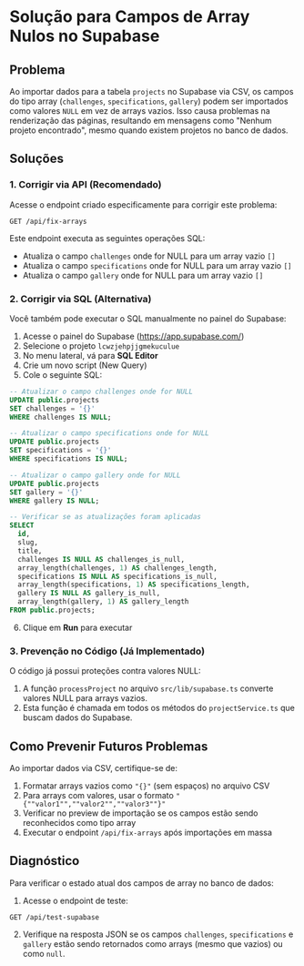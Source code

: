 # Solução para Campos de Array Nulos no Supabase

## Problema

Ao importar dados para a tabela `projects` no Supabase via CSV, os campos do tipo array (`challenges`, `specifications`, `gallery`) podem ser importados como valores `NULL` em vez de arrays vazios. Isso causa problemas na renderização das páginas, resultando em mensagens como "Nenhum projeto encontrado", mesmo quando existem projetos no banco de dados.

## Soluções

### 1. Corrigir via API (Recomendado)

Acesse o endpoint criado especificamente para corrigir este problema:

```
GET /api/fix-arrays
```

Este endpoint executa as seguintes operações SQL:
- Atualiza o campo `challenges` onde for NULL para um array vazio `[]`
- Atualiza o campo `specifications` onde for NULL para um array vazio `[]` 
- Atualiza o campo `gallery` onde for NULL para um array vazio `[]`

### 2. Corrigir via SQL (Alternativa)

Você também pode executar o SQL manualmente no painel do Supabase:

1. Acesse o painel do Supabase (https://app.supabase.com/)
2. Selecione o projeto `lcwzjehpjjgmekuculue`
3. No menu lateral, vá para **SQL Editor**
4. Crie um novo script (New Query)
5. Cole o seguinte SQL:

```sql
-- Atualizar o campo challenges onde for NULL
UPDATE public.projects 
SET challenges = '{}' 
WHERE challenges IS NULL;

-- Atualizar o campo specifications onde for NULL
UPDATE public.projects 
SET specifications = '{}' 
WHERE specifications IS NULL;

-- Atualizar o campo gallery onde for NULL
UPDATE public.projects 
SET gallery = '{}' 
WHERE gallery IS NULL;

-- Verificar se as atualizações foram aplicadas
SELECT 
  id, 
  slug, 
  title, 
  challenges IS NULL AS challenges_is_null, 
  array_length(challenges, 1) AS challenges_length,
  specifications IS NULL AS specifications_is_null, 
  array_length(specifications, 1) AS specifications_length,
  gallery IS NULL AS gallery_is_null, 
  array_length(gallery, 1) AS gallery_length
FROM public.projects;
```

6. Clique em **Run** para executar

### 3. Prevenção no Código (Já Implementado)

O código já possui proteções contra valores NULL:

1. A função `processProject` no arquivo `src/lib/supabase.ts` converte valores NULL para arrays vazios.
2. Esta função é chamada em todos os métodos do `projectService.ts` que buscam dados do Supabase.

## Como Prevenir Futuros Problemas

Ao importar dados via CSV, certifique-se de:

1. Formatar arrays vazios como `"{}"` (sem espaços) no arquivo CSV
2. Para arrays com valores, usar o formato `"{""valor1"",""valor2"",""valor3""}"` 
3. Verificar no preview de importação se os campos estão sendo reconhecidos como tipo array
4. Executar o endpoint `/api/fix-arrays` após importações em massa

## Diagnóstico

Para verificar o estado atual dos campos de array no banco de dados:

1. Acesse o endpoint de teste:

```
GET /api/test-supabase
```

2. Verifique na resposta JSON se os campos `challenges`, `specifications` e `gallery` estão sendo retornados como arrays (mesmo que vazios) ou como `null`. 